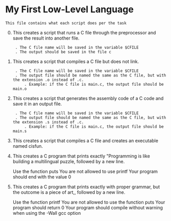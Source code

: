 # 		My First Low-Level Language


	This file contains what each script does per the task

0. This creates a script that runs a C file through the preprocessor and save the result into another file.

    	. The C file name will be saved in the variable $CFILE
    	. The output should be saved in the file c

1. This creates a script that compiles a C file but does not link.

    	. The C file name will be saved in the variable $CFILE
    	. The output file should be named the same as the C file, but with the extension .o instead of .c.
        	. Example: if the C file is main.c, the output file should be main.o

2. This creates a script that generates the assembly code of a C code and save it in an output file.

    	. The C file name will be saved in the variable $CFILE
    	. The output file should be named the same as the C file, but with the extension .s instead of .c.
        	. Example: if the C file is main.c, the output file should be main.s

3. This creates a script that compiles a C file and creates an executable named cisfun.

4. This creates a C program that prints exactly "Programming is like building a multilingual puzzle, followed by a new line.

    Use the function puts
    You are not allowed to use printf
    Your program should end with the value 0


5. This creates a C program that prints exactly with proper grammar, but the outcome is a piece of art,, followed by a new line.

    Use the function printf
    You are not allowed to use the function puts
    Your program should return 0
    Your program should compile without warning when using the -Wall gcc option

